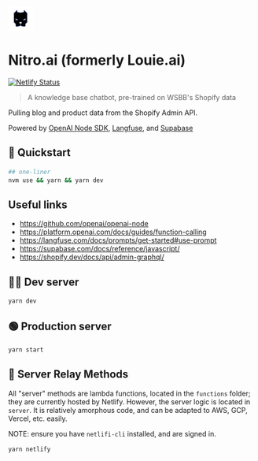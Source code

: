 <img src="./public/wsbb.png" width="50" />

# Nitro.ai (formerly Louie.ai)

[![Netlify Status](https://api.netlify.com/api/v1/badges/ecbff681-d90b-4a5b-9835-3e5678d32a21/deploy-status)](https://app.netlify.com/sites/nitroai/deploys)

> A knowledge base chatbot, pre-trained on WSBB's Shopify data

Pulling blog and product data from the Shopify Admin API.

Powered by [OpenAI Node SDK](https://github.com/openai/openai-node), [Langfuse](https://langfuse.com), and [Supabase](https://supabase.com)

## 🏁 Quickstart

```bash
## one-liner
nvm use && yarn && yarn dev
```

## Useful links

- https://github.com/openai/openai-node
- https://platform.openai.com/docs/guides/function-calling
- https://langfuse.com/docs/prompts/get-started#use-prompt
- https://supabase.com/docs/reference/javascript/
- https://shopify.dev/docs/api/admin-graphql/

## &#129497;&#8205;&#9794;&#65039; Dev server

```bash
yarn dev
```

## 🟢 Production server

```bash
yarn start
```

## 🤖 Server Relay Methods

All "server" methods are lambda functions, located in the `functions` folder; they are currently hosted by Netlify. However, the server logic is located in `server`. It is relatively amorphous code, and can be adapted to AWS, GCP, Vercel, etc. easily.

NOTE: ensure you have `netlifi-cli` installed, and are signed in.

```bash
yarn netlify
```
